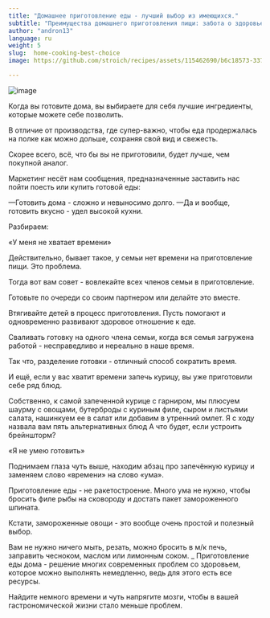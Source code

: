 ```yaml
---
title: "Домашнее приготовление еды - лучший выбор из имеющихся."
subtitle: "Преимущества домашнего приготовления пищи: забота о здоровье через выбор качественных ингредиентов."
author: "andron13"
language: ru
weight: 5
slug:  home-cooking-best-choice
image: https://github.com/stroich/recipes/assets/115462690/b6c18573-3375-4506-85f7-743e2ab0c405

---
```


![image](https://github.com/stroich/recipes/assets/115462690/b6c18573-3375-4506-85f7-743e2ab0c405)


Когда вы готовите дома, вы выбираете для себя лучшие ингредиенты, которые можете себе позволить.

В отличие от производства, где супер-важно, чтобы еда продержалась на полке как можно дольше, сохраняя свой вид и свежесть.

Скорее всего, всё, что бы вы не приготовили, будет лучше, чем покупной аналог.

Маркетинг несёт нам сообщения, предназначенные заставить нас пойти поесть или купить готовой еды:

—Готовить дома - сложно и невыносимо долго.
—Да и вообще, готовить вкусно - удел высокой кухни.

Разбираем:

«У меня не хватает времени»

Действительно, бывает такое, у семьи нет времени на приготовление пищи. Это проблема.

Тогда вот вам совет - вовлекайте всех членов семьи в приготовление.

Готовьте по очереди со своим партнером или делайте это вместе.

Втягивайте детей в процесс приготовления. Пусть помогают и одновременно развивают здоровое отношение к еде.

Сваливать готовку на одного члена семьи, когда вся семья загружена работой - несправедливо и нереально в наше время.

Так что, разделение готовки - отличный способ сократить время.

И ещё, если у вас хватит времени запечь курицу, вы уже приготовили себе ряд блюд.

Собственно, к самой запеченной курице с гарниром, мы плюсуем шаурму с овощами, бутерброды с куриным филе, сыром и листьями салата, нашинкуем ее в салат или добавим в утренний омлет.
Я с ходу назвала вам пять альтернативных блюд
А что будет, если устроить брейншторм?

«Я не умею готовить»

Поднимаем глаза чуть выше, находим абзац про запечённую курицу и заменяем слово «времени» на слово «ума».

Приготовление еды - не ракетостроение.
Много ума не нужно, чтобы бросить филе рыбы на сковороду и достать пакет замороженного шпината.

Кстати, замороженные овощи - это вообще очень простой и полезный выбор.

Вам не нужно ничего мыть, резать, можно бросить в м/к печь, заправить чесноком, маслом или лимонным соком.
_
Приготовление еды дома - решение многих современных проблем со здоровьем, которое можно выполнять немедленно, ведь для этого есть все ресурсы.

Найдите немного времени и чуть напрягите мозги, чтобы в вашей гастрономической жизни стало меньше проблем.
